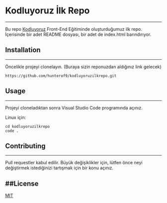 # Kodluyoruz İlk Repo
---------------------
Bu repo [Kodluyoruz](https://www.kodluyoruz.org) Front-End Eğitiminde oluşturduğumuz ilk repo. İçerisinde bir adet README dosyası, bir adet de index.html barındırıyor.

## Installation
-----------------------
Öncelikle projeyi clonelayın. (Buraya sizin reponuzdan aldığınız link gelecek)

```
https://github.com/hunterof9/kodluyoruzilkrepo.git
```
## Usage
---------------
Projeyi cloneladıktan sonra Visual Studio Code programında açınız.

Linux için:

```
cd kodluyoruzilkrepo
code .
```
## Contributing
----------------------
Pull requestler kabul edilir. Büyük değişiklikler için, lütfen önce neyi değiştirmek istediğinizi tartışmak için bir konu açınız.

##License
---------------------------
[MIT](https://choosealicense.com/licenses/mit/)